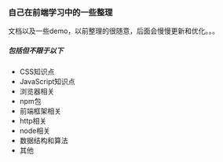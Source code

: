### 自己在前端学习中的一些整理

文档以及一些demo，以前整理的很随意，后面会慢慢更新和优化。。。

##### 包括但不限于以下

* CSS知识点
* JavaScript知识点
* 浏览器相关
* npm包
* 前端框架相关
* http相关
* node相关
* 数据结构和算法
* 其他

